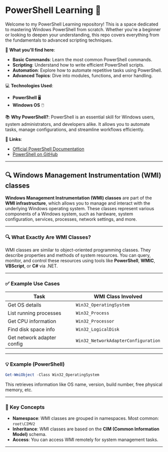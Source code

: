 # PowerShell Learning 🚀

Welcome to my PowerShell Learning repository! This is a space dedicated to mastering Windows PowerShell from scratch. Whether you're a beginner or looking to deepen your understanding, this repo covers everything from the fundamentals to advanced scripting techniques.

🔧 **What you'll find here**:
- **Basic Commands**: Learn the most common PowerShell commands.
- **Scripting**: Understand how to write efficient PowerShell scripts.
- **Automation**: Explore how to automate repetitive tasks using PowerShell.
- **Advanced Topics**: Dive into modules, functions, and error handling.

💻 **Technologies Used**:
- **PowerShell** 🖥️
- **Windows OS** 🖱️

📚 **Why PowerShell?**:
PowerShell is an essential skill for Windows users, system administrators, and developers alike. It allows you to automate tasks, manage configurations, and streamline workflows efficiently.

🔗 **Links**:
- [Official PowerShell Documentation](https://docs.microsoft.com/en-us/powershell/)
- [PowerShell on GitHub](https://github.com/PowerShell/PowerShell)

---

## **🔍 Windows Management Instrumentation (WMI) classes**

**Windows Management Instrumentation (WMI) classes** are part of the **WMI infrastructure**, which allows you to manage and interact with the underlying Windows operating system. These classes represent various components of a Windows system, such as hardware, system configuration, services, processes, network settings, and more.

---

### 🔍 What Exactly Are WMI Classes?

WMI classes are similar to object-oriented programming classes. They describe properties and methods of system resources. You can query, monitor, and control these resources using tools like **PowerShell**, **WMIC**, **VBScript**, or **C#** via .NET.

---

### ✅ Example Use Cases

| Task                        | WMI Class Involved              |
|----------------------------|----------------------------------|
| Get OS details             | `Win32_OperatingSystem`         |
| List running processes     | `Win32_Process`                 |
| Get CPU information        | `Win32_Processor`               |
| Find disk space info       | `Win32_LogicalDisk`             |
| Get network adapter config | `Win32_NetworkAdapterConfiguration` |

---

### 💡 Example (PowerShell)

```powershell
Get-WmiObject -Class Win32_OperatingSystem
```

This retrieves information like OS name, version, build number, free physical memory, etc.

---

### 🧠 Key Concepts

- **Namespace**: WMI classes are grouped in namespaces. Most common: `root\CIMV2`
- **Inheritance**: WMI classes are based on the **CIM (Common Information Model)** schema.
- **Access**: You can access WMI remotely for system management tasks.

---
